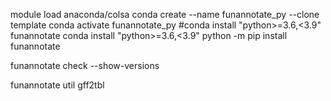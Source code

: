 module load anaconda/colsa
conda create --name funannotate_py --clone template
conda activate funannotate_py
#conda install "python>=3.6,<3.9" funannotate
conda install "python>=3.6,<3.9"
python -m pip install funannotate


funannotate check --show-versions

funannotate util gff2tbl
